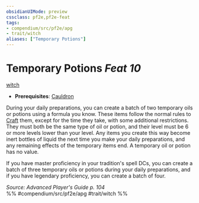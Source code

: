 ```yaml
---
obsidianUIMode: preview
cssclass: pf2e,pf2e-feat
tags:
- compendium/src/pf2e/apg
- trait/witch
aliases: ["Temporary Potions"]
---
```

# Temporary Potions  *Feat 10*  
[witch](Reference/Rules/Traits/witch-apg.md "Witch Class Trait")  

- **Prerequisites**: [Cauldron](cauldron-apg.md)

During your daily preparations, you can create a batch of two temporary oils or potions using a formula you know. These items follow the normal rules to [Craft](craft.md) them, except for the time they take, with some additional restrictions. They must both be the same type of oil or potion, and their level must be 6 or more levels lower than your level. Any items you create this way become inert bottles of liquid the next time you make your daily preparations, and any remaining effects of the temporary items end. A temporary oil or potion has no value.

If you have master proficiency in your tradition's spell DCs, you can create a batch of three temporary oils or potions during your daily preparations, and if you have legendary proficiency, you can create a batch of four.

*Source: Advanced Player's Guide p. 104*  
%% #compendium/src/pf2e/apg #trait/witch %%